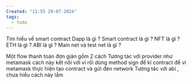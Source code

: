 ```yaml
---
Created: "11:55 29-07-2024"
tags:
  - todo
---
```

Tìm hiểu về smart contract 
Dapp là gì ?
Smart contract là gì ?
NFT là gì ?
ETH là gì ? 
ABI là gì ? 
Main net và test net là gì ? 

Một flow thanh toán đơn giản gồm 2 cách 
Tương tác với provider như metamask cách này kết nối với ví rồi dùng method sign để kí contract để ví metamask thực hiện tạo contract và gửi đén network
Tương tác với abi , chưa hiểu cách này lắm 
